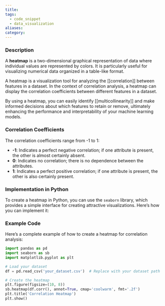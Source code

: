 ```yaml
---
title: 
tags:
  - code_snippet
  - data_visualization
aliases: 
category:
---
```

### Description

A **heatmap** is a two-dimensional graphical representation of data where individual values are represented by colors. It is particularly useful for visualizing numerical data organized in a table-like format. 

A heatmap is a  visualization tool for analyzing the [[correlation]] between features in a dataset. In the context of correlation analysis, a heatmap can display the correlation coefficients between different features in a dataset.

By using a heatmap, you can easily identify [[multicollinearity]] and make informed decisions about which features to retain or remove, ultimately enhancing the performance and interpretability of your machine learning models.
### Correlation Coefficients
The correlation coefficients range from -1 to 1:
- **-1**: Indicates a perfect negative correlation; if one attribute is present, the other is almost certainly absent.
- **0**: Indicates no correlation; there is no dependence between the attributes.
- **1**: Indicates a perfect positive correlation; if one attribute is present, the other is also certainly present.
### Implementation in Python
To create a heatmap in Python, you can use the `seaborn` library, which provides a simple interface for creating attractive visualizations. Here’s how you can implement it:
### Example Code
Here’s a complete example of how to create a heatmap for correlation analysis:

```python
import pandas as pd
import seaborn as sb
import matplotlib.pyplot as plt

# Load your dataset
df = pd.read_csv('your_dataset.csv')  # Replace with your dataset path

# Create the heatmap
plt.figure(figsize=(10, 8))
sb.heatmap(df.corr(), annot=True, cmap='coolwarm', fmt='.2f')
plt.title('Correlation Heatmap')
plt.show()
```

